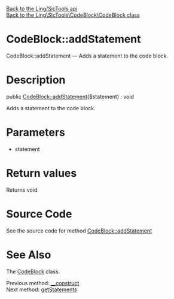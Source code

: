 [Back to the Ling/SicTools api](https://github.com/lingtalfi/SicTools/blob/master/doc/api/Ling/SicTools.md)<br>
[Back to the Ling\SicTools\CodeBlock\CodeBlock class](https://github.com/lingtalfi/SicTools/blob/master/doc/api/Ling/SicTools/CodeBlock/CodeBlock.md)


CodeBlock::addStatement
================



CodeBlock::addStatement — Adds a statement to the code block.




Description
================


public [CodeBlock::addStatement](https://github.com/lingtalfi/SicTools/blob/master/doc/api/Ling/SicTools/CodeBlock/CodeBlock/addStatement.md)($statement) : void




Adds a statement to the code block.




Parameters
================


- statement

    


Return values
================

Returns void.








Source Code
===========
See the source code for method [CodeBlock::addStatement](https://github.com/lingtalfi/SicTools/blob/master/CodeBlock/CodeBlock.php#L33-L36)


See Also
================

The [CodeBlock](https://github.com/lingtalfi/SicTools/blob/master/doc/api/Ling/SicTools/CodeBlock/CodeBlock.md) class.

Previous method: [__construct](https://github.com/lingtalfi/SicTools/blob/master/doc/api/Ling/SicTools/CodeBlock/CodeBlock/__construct.md)<br>Next method: [getStatements](https://github.com/lingtalfi/SicTools/blob/master/doc/api/Ling/SicTools/CodeBlock/CodeBlock/getStatements.md)<br>

